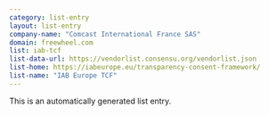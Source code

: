 ```yaml
---
category: list-entry
layout: list-entry
company-name: "Comcast International France SAS"
domain: freewheel.com
list: iab-tcf
list-data-url: https://vendorlist.consensu.org/vendorlist.json
list-home: https://iabeurope.eu/transparency-consent-framework/
list-name: "IAB Europe TCF"
---
```


This is an automatically generated list entry.
